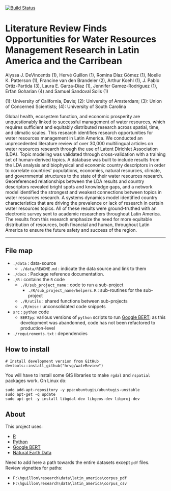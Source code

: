 [![Build Status](https://travis-ci.com/hrvg/sturdy-umbrella.svg?token=Dx1gYTrTiuxgW9Sq3s3q&branch=master)](https://travis-ci.com/hrvg/sturdy-umbrella)

# Literature Review Finds Opportunities for Water Resources Management Research in Latin America and the Carribean

Alyssa J. DeVincentis (1), Hervé Guillon (1), Romina Díaz Gómez (1), Noelle K. Patterson (1), Francine van den Brandeler (2), Arthur Koehl (1), J. Pablo Ortiz-Partida (3), Laura E. Garza-Díaz (1), Jennifer Gamez-Rodríguez (1), Erfan Goharian (4) and Samuel Sandoval Solis (1)

(1): University of California, Davis;
(2): University of Amsterdam;
(3): Union of Concerned Scientists;
(4): University of South Carolina

Global health, ecosystem function, and economic prosperity are unquestionably linked to successful management of water resources, which requires sufficient and equitably distributed research across spatial, time, and climatic scales. This research identifies research opportunities for water resources management in Latin America. We conducted an unprecedented literature review of over 30,000 multilingual articles on water resources research through the use of Latent Dirichlet Association (LDA). Topic modeling was validated through cross-validation with a training set of human-derived topics. A database was built to include results from the LDA analysis and biophysical and economic country descriptors in order to correlate countries’ populations, economies, natural resources, climate, and governmental structures to the state of their water resources research. Georeferenced relationships between the LDA results and country descriptors revealed bright spots and knowledge gaps, and a network model identified the strongest and weakest connections between topics in water resources research. A systems dynamics model identified country characteristics that are driving the prevalence or lack of research in certain water resources topics. All of these results were ground-truthed with an electronic survey sent to academic researchers throughout Latin America. The results from this research emphasize the need for more equitable distribution of resources, both financial and human, throughout Latin America to ensure the future safety and success of the region.

---

## File map

- `./data` : data-source
	+ `./data/README.md` : indicate the data source and link to them
- `./docs` : Package reference documentation.	
- `./R` : contains the `R` code
	+ `./R/sub_project_name` : code to run a sub-project
		- `./R/sub_project_name/helpers.R` : sub-routines for the sub-project
	+ `./R/utils` : shared functions between sub-projects
	+ `./R/misc` : unconsolidated code snippets
- `src` : `python` code
	+ `BERTpy`: various versions of `python` scripts to run [Google BERT](https://github.com/google-research/bert); as this development was abandonned, code has not been refactored to production-level
- `./requirements.txt` : dependencies


## How to install

```
# Install development version from GitHub
devtools::install_github("hrvg/wateReview")
```

You will have to install some GIS libraries to make `rgdal` and `rspatial` packages work.
On Linux do:

```
sudo add-apt-repository -y ppa:ubuntugis/ubuntugis-unstable
sudo apt-get -q update
sudo apt-get -y install libgdal-dev libgeos-dev libproj-dev 
```

## About

This project uses:

- [R](https://www.r-project.org/)
- [Python](https://www.python.org/)
- [Google BERT](https://github.com/google-research/bert)
- [Natural Earth Data](https://www.naturalearthdata.com)


Need to add here a path towards the entire datasets except `pdf` files. Review vignettes for paths:

- `F:\hguillon\research\data\latin_america\corpus_pdf`
- `F:\hguillon\research\data\latin_america\corpus_csv`